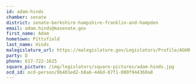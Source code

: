 ```yaml
---
id: adam-hinds
chamber: senate
district: senate-berkshire-hampshire-franklin-and-hampden
email: adam.hinds@masenate.gov
first_name: Adam
hometown: Pittsfield
last_name: Hinds
malegislature_url: https://malegislature.gov/Legislators/Profile/AGH0
party: D
phone: 617-722-1625
square_picture: /img/legislators/square-pictures/adam-hinds.jpg
ocd_id: ocd-person/9b401ed2-b8a6-446d-87f1-080f944360a8
---
```

